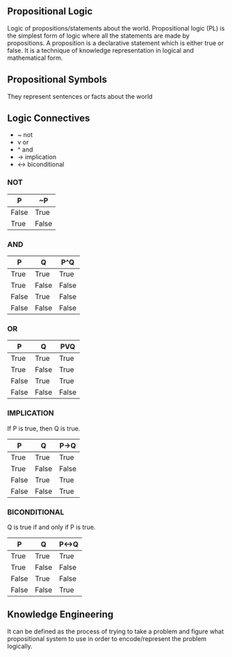 ## Propositional Logic
Logic of propositions/statements about the world.
Propositional logic (PL) is the simplest form of logic where all the statements are made by propositions. A proposition is a declarative statement which is either true or false. It is a technique of knowledge representation in logical and mathematical form.

## Propositional Symbols
They represent sentences or facts about the world

## Logic Connectives
* ~ not
* v or
* ^ and
* -> implication
* <-> biconditional

### NOT

|  P  |  ~P  |
|-----|------|
|  False  |  True  |
|  True  |  False  |

### AND

|  P  |  Q  |  P^Q  |
|-----|-----|-------|
|  True  |  True  |  True  |
|  True  |  False  |  False  |
|  False  |  True  |  False  |
|  False  |  False  |  False  |

### OR

|  P  |  Q  |  PVQ  |
|-----|-----|-------|
|  True  |  True  |  True  |
|  True  |  False  |  True  |
|  False  |  True  |  True  |
|  False  |  False  |  False  |

### IMPLICATION
If P is true, then Q is true.

|  P  |  Q  |  P->Q  |
|-----|-----|-------|
|  True  |  True  |  True  |
|  True  |  False  |  False  |
|  False  |  True  |  True  |
|  False  |  False  |  True  |

### BICONDITIONAL
Q is true if and only if P is true.

|  P  |  Q  |  P<->Q  |
|-----|-----|-------|
|  True  |  True  |  True  |
|  True  |  False  |  False  |
|  False  |  True  |  False  |
|  False  |  False  |  True  |

## Knowledge Engineering
It can be defined as the process of trying to take a problem and figure what propositional system to use in order to encode/represent the problem logically.
